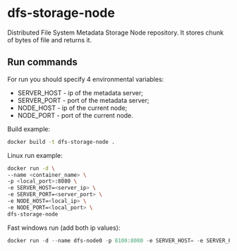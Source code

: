 # dfs-storage-node
Distributed File System Metadata Storage Node repository. It stores chunk of bytes of file and returns it.


## Run commands
For run you should specify 4 environmental variables:
- SERVER_HOST - ip of the metadata server;
- SERVER_PORT - port of the metadata server;
- NODE_HOST - ip of the current node;
- NODE_PORT - port of the current node.

Build example:
```bash
docker build -t dfs-storage-node .
```
Linux run example:
```bash
docker run -d \
--name <container_name> \
-p <local_port>:8080 \
-e SERVER_HOST=<server_ip> \
-e SERVER_PORT=<server_port> \
-e NODE_HOST=<local_ip> \
-e NODE_PORT=<local_port> \
dfs-storage-node
```

Fast windows run (add both ip values):
```powershell
docker run -d --name dfs-node0 -p 8100:8080 -e SERVER_HOST= -e SERVER_PORT=8080 -e NODE_HOST= -e NODE_PORT=8100 dfs-storage-node
```



